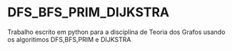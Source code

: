 # DFS_BFS_PRIM_DIJKSTRA
Trabalho escrito em python para a disciplina de Teoria dos Grafos usando os algoritimos DFS,BFS,PRIM e DIJKSTRA
